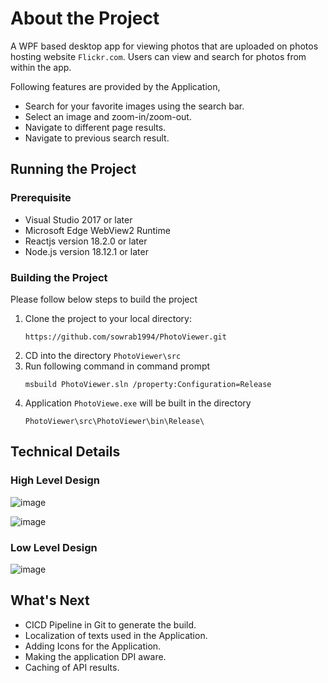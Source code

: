 # About the Project

A WPF based desktop app for viewing photos that are uploaded on photos hosting website ```Flickr.com```. 
Users can view and search for photos from within the app.

Following features are provided by the Application,

* Search for your favorite images using the search bar.
* Select an image and zoom-in/zoom-out. 
* Navigate to different page results.
* Navigate to previous search result. 


## Running the Project

### Prerequisite 

* Visual Studio 2017 or later
* Microsoft Edge WebView2 Runtime
* Reactjs version 18.2.0 or later
* Node.js version 18.12.1 or later

### Building the Project 

Please follow below steps to build the project

1. Clone the project to your local directory:
   ```
   https://github.com/sowrab1994/PhotoViewer.git
   ```
2. CD into the directory ```PhotoViewer\src```
3. Run following command in command prompt
   ```
   msbuild PhotoViewer.sln /property:Configuration=Release
   ```
4. Application ```PhotoViewe.exe``` will be built in the directory
   ```
   PhotoViewer\src\PhotoViewer\bin\Release\
   ```

## Technical Details

### High Level Design

![image](https://user-images.githubusercontent.com/8791528/208348048-afc7f875-426c-458e-8e09-366755c98a9d.png)

![image](https://user-images.githubusercontent.com/8791528/208348206-67e1b216-d413-4c98-bae1-5cc67332470d.png)

### Low Level Design

![image](https://user-images.githubusercontent.com/8791528/208348235-1ca8300f-831f-4f1e-be5a-401981dc6dd0.png)


## What's Next

* CICD Pipeline in Git to generate the build.
* Localization of texts used in the Application.
* Adding Icons for the Application.
* Making the application DPI aware.
* Caching of API results.

